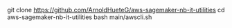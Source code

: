 git clone https://github.com/ArnoldHueteG/aws-sagemaker-nb-it-utilities
cd aws-sagemaker-nb-it-utilities
bash main/awscli.sh